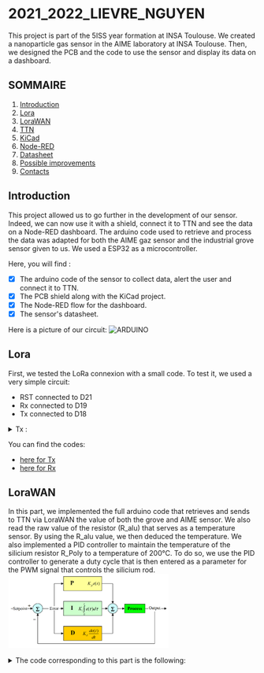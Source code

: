 # 2021_2022_LIEVRE_NGUYEN
This project is part of the 5ISS year formation at INSA Toulouse. We created a nanoparticle gas sensor in the AIME laboratory at INSA Toulouse.
Then, we designed the PCB and the code to use the sensor and display its data on a dashboard.

## SOMMAIRE 
1. [Introduction](#intro)
2. [Lora](#p2)
3. [LoraWAN](#p3)
4. [TTN](#p4)
5. [KiCad](#p5) 
6. [Node-RED](#p6)
7. [Datasheet](#p7)
8. [Possible improvements](#p8)
9. [Contacts](#p9)

## Introduction <a name="intro"></a>

This project allowed us to go further in the development of our sensor. 
Indeed, we can now use it with a shield, connect it to TTN and see the data on a Node-RED dashboard. The arduino code used to retrieve and process the data was adapted for both the AIME gaz sensor and the industrial grove sensor given to us. We used a ESP32 as a microcontroller.

Here, you will find :

- [x] The arduino code of the sensor to collect data, alert the user and connect it to TTN.
- [x] The PCB shield along with the KiCad project.
- [x] The Node-RED flow for the dashboard.
- [x] The sensor's datasheet.

Here is a picture of our circuit:
![ARDUINO](https://github.com/MOSH-Insa-Toulouse/2021_2022_LIEVRE_NGUYEN/blob/main/Documents/Pictures/ARDUINO.PNG)

## Lora <a name="p2"></a>

First, we tested the LoRa connexion with a small code.
To test it, we used a very simple circuit:
- RST connected to D21
- Rx connected to D19
- Tx connected to D18

<details>
 <summary style="">Tx :</summary>
  To send a message, you need to enter the following command : "radio tx" + hexa_msg
  ``` c++
  #include <Arduino.h>
  #include <HardwareSerial.h>
  #include "rn2xx3.h"

  #define RXD2 18
  #define TXD2 19
  #define RESET 21

  rn2xx3 lora(Serial2);

  void initialize_radio()
  {
    pinMode(RESET, OUTPUT);
    digitalWrite(RESET, LOW);
    delay(100);
    digitalWrite(RESET, HIGH);

    delay(100); //wait for the RN2xx3's startup message
    Serial2.flush();
  }

  void setup()
  {
    Serial.begin(9600);
    Serial2.begin(57600, SERIAL_8N1, RXD2, TXD2);
    initialize_radio();
    Serial.println(Serial2.readStringUntil('\n'));
    Serial2.print("radio set pwr 14\r\n");
    Serial.println(Serial2.readStringUntil('\n'));
    Serial2.print("mac pause\r\n");
    Serial.println(Serial2.readStringUntil('\n'));
  }

  void loop()
  {
    if(Serial2.available()) {
      Serial.println(Serial2.readStringUntil('\n'));
    }
    if (Serial.available())
    { 
      String Command = Serial.readStringUntil('\n');
      Serial.println(Command);
      Serial2.print(Command + "\r\n");
    }
  }
  ```
</details>

<details>
 <summary style="">Rx :</summary>
  ``` c++
  #include <Arduino.h>
  #include <HardwareSerial.h>
  #include "rn2xx3.h"

  #define RXD2 18
  #define TXD2 19
  #define RESET 21

  rn2xx3 lora(Serial2);

  void initialize_radio()
  {
    //reset RN2xx3
    pinMode(RESET, OUTPUT);
    digitalWrite(RESET, LOW);
    delay(100);
    digitalWrite(RESET, HIGH);

    delay(100); //wait for the RN2xx3's startup message
    Serial2.flush();
  }

  void setup()
  {
    Serial.begin(9600);
    Serial2.begin(57600, SERIAL_8N1, RXD2, TXD2);
    initialize_radio();
    Serial.println(Serial2.readStringUntil('\n'));
    Serial2.print("radio set pwr 14\r\n");
    Serial.println(Serial2.readStringUntil('\n'));
    Serial2.print("mac pause\r\n");
    Serial.println(Serial2.readStringUntil('\n'));
  }

  void loop()
  {
    Serial2.print("radio rx 0\r\n");
    if(Serial2.available()) {
      Serial.println(Serial2.readStringUntil('\n'));
    }
    if (Serial.available())
    { 
      String Command = Serial2.readStringUntil('\n');
      Serial.println(Command);
    }
    delay(1000);
  }
  ```
</details>

You can find the codes:
- [here for Tx](https://github.com/MOSH-Insa-Toulouse/2021_2022_LIEVRE_NGUYEN/tree/main/Piste_verte/Lora_Tx_mod2mod)
- [here for Rx](https://github.com/MOSH-Insa-Toulouse/2021_2022_LIEVRE_NGUYEN/tree/main/Piste_verte/Lora_Rx_mod2mod)

## LoraWAN <a name="p3"></a>

In this part, we implemented the full arduino code that retrieves and sends to TTN via LoraWAN the value of both the grove and AIME sensor. 
We also read the raw value of the resistor (R_alu) that serves as a temperature sensor. By using the R_alu value, we then deduced the temperature.
We also implemented a PID controller to maintain the temperature of the silicium resistor R_Poly to a temperature of 200°C. To do so, we use the PID controller to generate a duty cycle that is then entered as a parameter for the PWM signal that controls the silicium rod.
<img src="/Documents/Pictures/pid_control.png" height="150"><br>
<details>
 <summary style="">The code corresponding to this part is the following:</summary>
  ``` c++
  #include <Arduino.h>
  #include "rn2xx3.h"

  #define RESET 21 //Pin Reset LoRA
  #define RX 18    //Pin RX LoRa
  #define TX 19    //Pin TX LoRa
  #define INTERRUPT_PIN 12 //Pin d'interruption du capteur de gaz grove
  #define PWM_PIN 16   //Pin de sortie de la commande PWM (vers transistor -> R_poly (barreau silicium))
  #define GROVE_PIN 4  //Signal d'entree du capteur grove 
  #define CMD_R_POLY 7 //Pin de la sortie de commande de la resistance de chauffe (barreau silicium)
  #define ADC_SENSOR 33 // Pin d'entree du signal du capteur de gaz (AIME)
  #define ADC_R_ALU 27 //Pin d'entree de la resistance d'aluminium (capteur de temperature)
  #define BUZZER_PIN 17  //Pin de sortie du buzzer


  #define gaz_threshold 1E8 //Valeur seuil pour déclencher l'alarme (buzzer)
   
  //Correcteur PID
  float e_curr = 0; //erreur à t
  float e_prev = 0; //erreur à t-1
  int prev_T = 0; //timestamp 1
  int curr_T = 0; //timestamp 2
  float target_temp = 200; // Température de R_poly voulue


  //Paramètres TTN
  String AppEUI = "0000000000000000";
  String AppKey = "27C93ED04348754075826C46CE00F53D";


  //Capteur de température (Alu)
  int a; //
  int b; // R_aluminium = a * T(Kelvin) + b 

  // Pour la commande PWM de la résistance de chauffe
  int duty_cycle; //duty cycle du signal PWM pour la commande de la résistance de chauffe
  const uint32_t PWM_fq = 20000;
  const uint32_t PWMChannel = 0;
  const uint32_t resolution = 8;

  // Pour le capteur grove
  float sensor_grove_volt; //conversion en volt de l'entree du signal du capteur grove
  float RS_gas; //valeur de RS dans le gaz
  float R0 = 1.7; //résistance du module grove en environnement ambiant 
  float ratio; // ratio RS_GAS/RS_air
  uint32_t ratio_int;
  uint32_t grove_data; //données capteur grove

  // Pour le capteur AIME
  float sensor_aime_volt; //conversion en volt de l'entree du signal du capteur AIME
  uint32_t AIME_data;  //données capteur AIME
  int R1 = 100000;
  int R2 = 1000;
  int R3 = 100000;
  int R4;
  int R5 = 10000;
  int R6; //resistances du circuit de conditionnement (cf circuit Kicad)
  int Vcc; // à definir en fonction des grandeurs electriques voulues


  rn2xx3 lora(Serial2); //Constructeur de la classe rn2xx3

  //Initialisation du module LoRa
  void init_Lora(){
    
    //reset RN2xx3
    pinMode(RESET, OUTPUT);
    digitalWrite(RESET, LOW);
    delay(100);
    digitalWrite(RESET, HIGH);
    delay(100); //Attente le startup message du module RN2xx3 
    Serial2.flush();
    //Vérification de la communication avec la radio
    String hweui = lora.hweui();
    while (hweui.length() != 16)
    {
      Serial.println("Communication with RN2xx3 unsuccessful. Power cycle the board.");
      Serial.println(hweui);
      delay(10000);
      hweui = lora.hweui();
    }

    //Retourne le HWEUI pour l'inscrire via ttnctl
    Serial.println("When using OTAA, register this DevEUI: ");
    Serial.println(hweui);
    Serial.println("RN2xx3 firmware version:");
    Serial.println(lora.sysver());
    
    Serial.println("Trying to join TTN");
    bool join_result = false;
    //OTAA: initOTAA(String AppEUI, String AppKey);
    join_result = lora.initOTAA(AppEUI, AppKey);

    while (!join_result)
    {
      Serial.println("Unable to join. Are your keys correct, and do you have TTN coverage?");
      delay(60000); //Attente d'une minute avant de réessayer
      join_result = lora.init();
    }
    Serial.println("Successfully joined TTN");
  }

  //Lecture du capteur grove
  uint32_t read_grove() 
  {
    int sensor_grove_value = analogRead(GROVE_PIN); 
    sensor_grove_volt=(float)sensor_grove_value/4096*5.0; //tension du capteur
    RS_gas = (5.0-sensor_grove_volt)/ sensor_grove_volt; // taux de variation de la résistance selon le gaz
    ratio = (RS_gas/R0);  // ratio = RS/R0
    uint32_t data_sensor = ratio*100;
    return data_sensor;
  }

  //Lecture du capteur AIME
  uint32_t read_AIME(){ 
    
    int sensor_aime_value = analogRead(ADC_SENSOR);
    sensor_aime_volt=(float)sensor_aime_value/4096*5.0;
    float R_sensor=(R1*(R2+R3)*Vcc/(R2*sensor_aime_volt))-R1-R5; 
    return R_sensor;
  }

  //Lecture de la résistance du capteur de température
  uint32_t read_r_alu (){
    int adc_R_alu = analogRead(ADC_R_ALU);
    float adc_R_alu_volt=(float)ADC_R_ALU/4096*3.3;
    float R_Alu=adc_R_alu_volt*R6/(3.3-adc_R_alu_volt);
    return R_Alu;
  }

  //Calcul de la temperature du capteur avec R aluminium
  float read_temperature(){
    
    float temp = a*(read_r_alu()) + b;
    temp = temp - 273; //conversion en C°
    return temp;
  }

  //Correcteur PID pour maintenir la température du R_poly à 200 °C
  int corr_PID(int Kp, int Ki, int Kd){

    int curr_T = micros();
    float delta_t=((float)(curr_T - prev_T))/1E6; 
    e_curr = target_temp - read_temperature(); 
    float e_P = e_curr; //partie proportionnelle
    float e_I = (e_I + e_curr * delta_t); //partie intégrale
    float e_D = (e_curr - e_prev) / (delta_t); //partie dérivatrice
    prev_T = curr_T;
    e_prev = e_curr;
    uint8_t C = Kp * e_P + Ki * e_I+ Kd * e_D;
    if(C > 255) {
      C = 255; //Pour borner la correction entre 0 et 255
    }
    return C; //Duty cycle de la PWM de commande
   
  }

  //Configuration PWM
  void config_PWM(){
    pinMode(PWM_PIN,OUTPUT);
    ledcSetup(PWMChannel, PWM_fq, resolution);
    ledcAttachPin(PWM_PIN, PWMChannel); //Liaison de la channel avec le pin PWM pour le contrôler
  }

  //Commande de la resistance de chauffe en PWM
  void cmd_PWM_Poly(){
    int duty_cycle=corr_PID(1,0,0);
    ledcWrite(PWMChannel,duty_cycle);
  }


  void setup() {
    Serial.begin(9600);
    config_PWM(); 
    Serial2.begin(57600, SERIAL_8N1, RX, TX);
    init_Lora();
    if (Serial.available()){
      Serial2.print("sys get hwei\r\n"); // recuperation du HWEUI
      Serial.println(Serial2.readStringUntil('\n'));
    }
    digitalWrite(BUZZER_PIN, 0); //inititialisation du buzzer
    
  }

  void loop() {

    cmd_PWM_Poly();
    grove_data=read_grove();
    AIME_data=read_AIME();
    if(AIME_data > gaz_threshold){

      
      byte payload[4]; //Payload a envoyer sur TTN
      payload[0] = highByte(grove_data);
      payload[1] = lowByte(grove_data);
      payload[2]=highByte(AIME_data);  
      payload[1]=lowByte(AIME_data);
      lora.txBytes(payload,4); 
      
      for (int i=0;i<5; i++){
        digitalWrite(BUZZER_PIN, 1); //active l'alarme à la detection de gaz
        delay(10000);
      }
      digitalWrite(BUZZER_PIN, 0); //inititialisation du buzzer
    
    }
    
  }
  ```
</details>


You can find the code [here](https://github.com/MOSH-Insa-Toulouse/2021_2022_LIEVRE_NGUYEN/tree/main/Piste_rouge/Piste_bleue_code)

## TTN <a name="p4"></a>

We configured an application whose overview is shown in the next picture:

![TTN_overview](https://github.com/MOSH-Insa-Toulouse/2021_2022_LIEVRE_NGUYEN/blob/main/Documents/Pictures/TTN_overview.PNG)

In this app, we added a device:

![TTN_device](https://github.com/MOSH-Insa-Toulouse/2021_2022_LIEVRE_NGUYEN/blob/main/Documents/Pictures/TTN_device.PNG)
![TTN_device2](https://github.com/MOSH-Insa-Toulouse/2021_2022_LIEVRE_NGUYEN/blob/main/Documents/Pictures/TTN_device2.PNG)

You can see that we received live data:

![TTN_livedata](https://github.com/MOSH-Insa-Toulouse/2021_2022_LIEVRE_NGUYEN/blob/main/Documents/Pictures/TTN_livedata.PNG)

We also added a payload formatter:

![TTN_payload_formatter](https://github.com/MOSH-Insa-Toulouse/2021_2022_LIEVRE_NGUYEN/blob/main/Documents/Pictures/TTN_payload_formatter.PNG)

## KiCad <a name="p5"></a>

We then proceeded to conceive the PCB shield.
The first thing to do is to draw the circuit. We used the following circuit:
![Schematic_PCB](https://github.com/MOSH-Insa-Toulouse/2021_2022_LIEVRE_NGUYEN/blob/main/Documents/Pictures/Schematic_PCB.PNG)

Then, we needed the footprint of each elements. <br> <br>
- Buzzer

<img src="/Documents/Pictures/S_BUZZER.PNG" height="150"> &emsp; <img src="/Documents/Pictures/FP_BUZZER.PNG" height="150"> <br>

- Capacitor

<img src="/Documents/Pictures/S_CAPA.PNG" height="150"> &emsp; <img src="/Documents/Pictures/FP_CAPA.PNG" height="150"> <br>

- Connector 01x08

<img src="/Documents/Pictures/S_CONN.PNG" height="150"> &emsp; <img src="/Documents/Pictures/FP_CONN.PNG" height="150"> <br>

- Connector Grove 01x04

<img src="/Documents/Pictures/S_CONN_GROVE.PNG" height="150"> &emsp; <img src="/Documents/Pictures/FP_CONN_GROVE.PNG" height="150"> <br>

- ESP32

<img src="/Documents/Pictures/S_ESP32.PNG" height="150"> &emsp; <img src="/Documents/Pictures/FP_ESP32.PNG" height="150"> <br>

- Gas Sensor

<img src="/Documents/Pictures/S_GSWO3.PNG" height="150"> &emsp; <img src="/Documents/Pictures/FP_GSWO3.PNG" height="150"> <br>

- LED

<img src="/Documents/Pictures/S_LED.PNG" height="150"> &emsp; <img src="/Documents/Pictures/FP_LED.PNG" height="150"> <br>

- LTC

<img src="/Documents/Pictures/S_LTC.PNG" height="150"> &emsp; <img src="/Documents/Pictures/FP_LTC.PNG" height="150"> <br>

- Resistor

<img src="/Documents/Pictures/S_R.PNG" height="150"> &emsp; <img src="/Documents/Pictures/FP_R.PNG" height="150" width="600"> <br>

- Switch

<img src="/Documents/Pictures/S_SW.PNG" height="150"> &emsp; <img src="/Documents/Pictures/FP_SW.PNG" height="150"> <br>

- Transistor

<img src="/Documents/Pictures/S_TRANS.PNG" height="150"> &emsp; <img src="/Documents/Pictures/FP_TRANS.PNG" height="150"> <br>

Finally, we designed the PCB. Here, you have a picture of the schematics and the 3D view:
![PCB](https://github.com/MOSH-Insa-Toulouse/2021_2022_LIEVRE_NGUYEN/blob/main/Documents/Pictures/PCB.PNG)
![PCB_3D](https://github.com/MOSH-Insa-Toulouse/2021_2022_LIEVRE_NGUYEN/blob/main/Documents/Pictures/PCB_3D.PNG)
![PCB_3D_FACE](https://github.com/MOSH-Insa-Toulouse/2021_2022_LIEVRE_NGUYEN/blob/main/Documents/Pictures/PCB_3D_FACE.PNG)
![PCB_3D_DOS](https://github.com/MOSH-Insa-Toulouse/2021_2022_LIEVRE_NGUYEN/blob/main/Documents/Pictures/PCB_3D_DOS.PNG)

## Node-RED <a name="p6"></a>

Finally, we needed a dashboard to display the data andthe controls of the sensor. For that, we used to code in the LoRa part because since we didn't have the AIME sensor, we could only use the grove sensor.
Here is a screenshot of the dashboard we created :

![NODERED_dashboard_ok](https://github.com/MOSH-Insa-Toulouse/2021_2022_LIEVRE_NGUYEN/blob/main/Documents/Pictures/NODERED_dashboard_ok.PNG)

It is a simple dashboard that displays the gaz level. In the next picture, you can see the "warning" mode:

![NODERED_dashboard_attention](https://github.com/MOSH-Insa-Toulouse/2021_2022_LIEVRE_NGUYEN/blob/main/Documents/Pictures/NODERED_dashboard_attention.PNG)

On the left, we also put a "Controls" module to implement a potential control of the sensor and/or the buzzer directly on the dashboard.

Here is a screenshot of the Node-RED flow:

![NODERED_flow](https://github.com/MOSH-Insa-Toulouse/2021_2022_LIEVRE_NGUYEN/blob/main/Documents/Pictures/NODERED_flow.PNG)

You can find the flow's code [here](https://github.com/MOSH-Insa-Toulouse/2021_2022_LIEVRE_NGUYEN/blob/main/4_Piste_noir/flows_AIMEGSWO3.json)

## Datasheet <a name="p7"></a>

You can find the datasheet [here](https://github.com/MOSH-Insa-Toulouse/2021_2022_LIEVRE_NGUYEN/blob/main/Documents/Datasheet_AIME_GSWO3.pdf)

## Possible improvements <a name="p8"></a>

Of course, there are a few improvements that could be done to this project:

1. we are sad not to have been able to really make the PCB board because we put a lot of time and work to create the best PCB board possible. 
2. if we had the PCB board, it would have been fun to test our gas sensor with our real code to see the result of all our work.
3. it would also have been nice to develop our dashboard a little more (for example, implement the "Controls" module to control the sensor and the alarm).
4. the cherry on top would also have been to develop an Android app to display and control our sensor module on our phone.

## Contacts <a name="p9"></a>

**Agathe LIEVRE & Assia NGUYEN**

- 5th year students from INSA Toulouse

- _lievre@insa-toulouse.fr_

- _asnguyen@insa-toulouse.fr_

